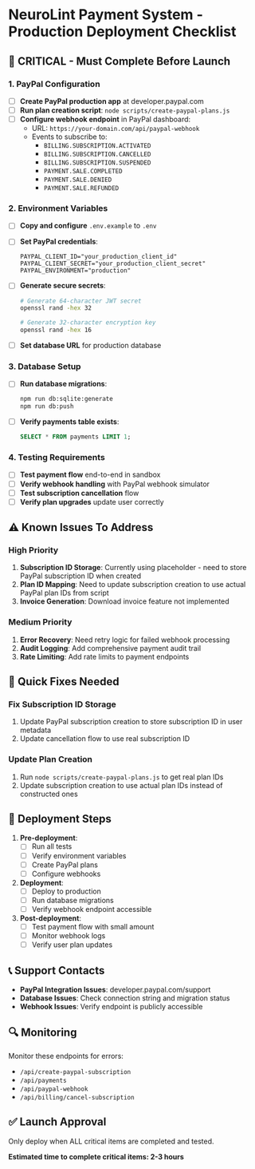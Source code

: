 # NeuroLint Payment System - Production Deployment Checklist

## 🚨 CRITICAL - Must Complete Before Launch

### 1. PayPal Configuration

- [ ] **Create PayPal production app** at developer.paypal.com
- [ ] **Run plan creation script**: `node scripts/create-paypal-plans.js`
- [ ] **Configure webhook endpoint** in PayPal dashboard:
  - URL: `https://your-domain.com/api/paypal-webhook`
  - Events to subscribe to:
    - `BILLING.SUBSCRIPTION.ACTIVATED`
    - `BILLING.SUBSCRIPTION.CANCELLED`
    - `BILLING.SUBSCRIPTION.SUSPENDED`
    - `PAYMENT.SALE.COMPLETED`
    - `PAYMENT.SALE.DENIED`
    - `PAYMENT.SALE.REFUNDED`

### 2. Environment Variables

- [ ] **Copy and configure** `.env.example` to `.env`
- [ ] **Set PayPal credentials**:
  ```
  PAYPAL_CLIENT_ID="your_production_client_id"
  PAYPAL_CLIENT_SECRET="your_production_client_secret"
  PAYPAL_ENVIRONMENT="production"
  ```
- [ ] **Generate secure secrets**:

  ```bash
  # Generate 64-character JWT secret
  openssl rand -hex 32

  # Generate 32-character encryption key
  openssl rand -hex 16
  ```

- [ ] **Set database URL** for production database

### 3. Database Setup

- [ ] **Run database migrations**:
  ```bash
  npm run db:sqlite:generate
  npm run db:push
  ```
- [ ] **Verify payments table exists**:
  ```sql
  SELECT * FROM payments LIMIT 1;
  ```

### 4. Testing Requirements

- [ ] **Test payment flow** end-to-end in sandbox
- [ ] **Verify webhook handling** with PayPal webhook simulator
- [ ] **Test subscription cancellation** flow
- [ ] **Verify plan upgrades** update user correctly

## ⚠️ Known Issues To Address

### High Priority

1. **Subscription ID Storage**: Currently using placeholder - need to store PayPal subscription ID when created
2. **Plan ID Mapping**: Need to update subscription creation to use actual PayPal plan IDs from script
3. **Invoice Generation**: Download invoice feature not implemented

### Medium Priority

1. **Error Recovery**: Need retry logic for failed webhook processing
2. **Audit Logging**: Add comprehensive payment audit trail
3. **Rate Limiting**: Add rate limits to payment endpoints

## 🔧 Quick Fixes Needed

### Fix Subscription ID Storage

1. Update PayPal subscription creation to store subscription ID in user metadata
2. Update cancellation flow to use real subscription ID

### Update Plan Creation

1. Run `node scripts/create-paypal-plans.js` to get real plan IDs
2. Update subscription creation to use actual plan IDs instead of constructed ones

## 🚀 Deployment Steps

1. **Pre-deployment**:
   - [ ] Run all tests
   - [ ] Verify environment variables
   - [ ] Create PayPal plans
   - [ ] Configure webhooks

2. **Deployment**:
   - [ ] Deploy to production
   - [ ] Run database migrations
   - [ ] Verify webhook endpoint accessible

3. **Post-deployment**:
   - [ ] Test payment flow with small amount
   - [ ] Monitor webhook logs
   - [ ] Verify user plan updates

## 📞 Support Contacts

- **PayPal Integration Issues**: developer.paypal.com/support
- **Database Issues**: Check connection string and migration status
- **Webhook Issues**: Verify endpoint is publicly accessible

## 🔍 Monitoring

Monitor these endpoints for errors:

- `/api/create-paypal-subscription`
- `/api/payments`
- `/api/paypal-webhook`
- `/api/billing/cancel-subscription`

## ✅ Launch Approval

Only deploy when ALL critical items are completed and tested.

**Estimated time to complete critical items: 2-3 hours**

